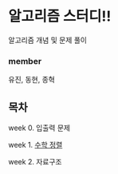 # 알고리즘 스터디!!
알고리즘 개념 및 문제 풀이


### member
유진, 동현, 종혁

## 목차
week 0. 입출력 문제

week 1. [수학 정렬](doc/week1_sort.md)

week 2. 자료구조